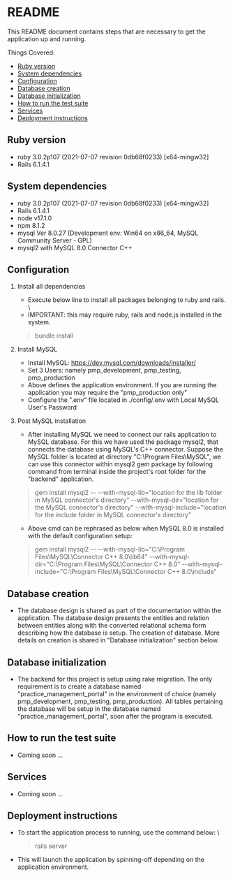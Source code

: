 # README

This README document contains steps that are necessary to get the application up and running.

Things Covered:
- [Ruby version](#ruby-version)
- [System dependencies](#system-dependencies)
- [Configuration](#configuration)
- [Database creation](#database-creation)
- [Database initialization](#database-initialization)
- [How to run the test suite](#how-to-run-the-test-suite)
- [Services](#services)
- [Deployment instructions](#deployment-instructions)

## Ruby version
- ruby 3.0.2p107 (2021-07-07 revision 0db68f0233) \[x64-mingw32\]
- Rails 6.1.4.1

## System dependencies
- ruby 3.0.2p107 (2021-07-07 revision 0db68f0233) \[x64-mingw32\]
- Rails 6.1.4.1
- node v17.1.0
- npm 8.1.2
- mysql  Ver 8.0.27 (Development env: Win64 on x86_64, MySQL Community Server - GPL)
- mysql2 with MySQL 8.0 Connector C++

## Configuration
1. Install all dependencies
    - Execute below line to install all packages belonging to ruby and rails. \
    - IMPORTANT: this may require ruby, rails and node.js installed in the system.

    > bundle install
    
2. Install MySQL
    - Install MySQL: https://dev.mysql.com/downloads/installer/
    - Set 3 Users: namely pmp_development, pmp_testing, pmp_production
    - Above defines the application environment. If you are running the application you may require the "pmp_production only"
    - Configure the ".env" file located in ./config/.env with Local MySQL User's Password

3. Post MySQL installation
    - After installing MySQL we need to connect our rails application to MySQL database. For this we have used the package mysql2, that connects the database using MySQL's C++ connector. Suppose the MySQL folder is located at directory "C:\Program Files\MySQL", we can use this connector within mysql2 gem package by following command from terminal inside the project's root folder for the "backend" application.

    > gem install mysql2 -- --with-mysql-lib="location for the lib folder in MySQL connector's directory" --with-mysql-dir="location for the MySQL connector's directory" --with-mysql-include="location for the include folder in MySQL connector's directory"

    - Above cmd can be rephrased as below when MySQL 8.0 is installed with the default configuration setup:
    
    > gem install mysql2 -- --with-mysql-lib="C:\Program Files\MySQL\Connector C++ 8.0\lib64" --with-mysql-dir="C:\Program Files\MySQL\Connector C++ 8.0" --with-mysql-include="C:\Program Files\MySQL\Connector C++ 8.0\include"


## Database creation
- The database design is shared as part of the documentation within the application. The database design presents the entities and relation between entities along with the converted relational schema form describing how the database is setup. The creation of database. More details on creation is shared in "Database initialization" section below.

## Database initialization
- The backend for this project is setup using rake migration. The only requirement is to create a database named "practice_management_portal" in the environment of choice (namely pmp_development, pmp_testing, pmp_production). All tables pertaining the database will be setup in the database named "practice_management_portal", soon after the program is executed.

## How to run the test suite
- Coming soon ...

## Services
- Coming soon ...

## Deployment instructions
- To start the application process to running, use the command below: \
    > rails server

- This will launch the application by spinning-off depending on the application environment.
